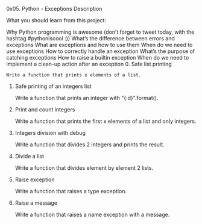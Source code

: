 0x05. Python - Exceptions
Description

What you should learn from this project:

Why Python programming is awesome (don’t forget to tweet today, with the hashtag #pythoniscool :)) What’s the difference between errors and exceptions What are exceptions and how to use them When do we need to use exceptions How to correctly handle an exception What’s the purpose of catching exceptions How to raise a builtin exception When do we need to implement a clean-up action after an exception
0. Safe list printing

    Write a function that prints x elements of a list.

1. Safe printing of an integers list

    Write a function that prints an integer with "{:d}".format().

2. Print and count integers

    Write a function that prints the first x elements of a list and only integers.

3. Integers division with debug

    Write a function that divides 2 integers and prints the result.

4. Divide a list

    Write a function that divides element by element 2 lists.

5. Raise exception

    Write a function that raises a type exception.

6. Raise a message

    Write a function that raises a name exception with a message.

